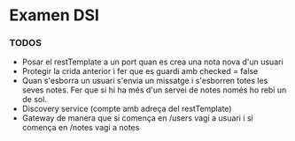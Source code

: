 # Examen DSI 

### TODOS
* Posar el restTemplate a un port quan es crea una nota nova d'un usuari
* Protegir la crida anterior i fer que es guardi amb checked = false
* Quan s'esborra un usuari s'envia un missatge i s'esborren totes les seves notes. Fer que si hi ha més d'un servei de notes 
  només ho rebi un de sol.
* Discovery service (compte amb adreça del restTemplate)
* Gateway de manera que si comença en /users vagi a usuari i si comença en /notes vagi a notes
